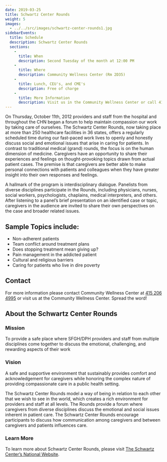 ```yaml
---
date: 2019-03-25
title: Schwartz Center Rounds
weight: 5
images:
  - ../../src/images/schwartz-center-rounds1.jpg
sidebarEvents:
  title: Schedule
  description: Schwartz Center Rounds
  sections:
    -
      title: When
      description: Second Tuesday of the month at 12:00 PM
    -
      title: Where
      description: Community Wellness Center (Rm 2D35)
    -
      title: Lunch, CEU's, and CME's
      description: Free of charge
    -
      title: More Information
      description: Visit us in the Community Wellness Center or call 415 206 4995
---
```


On Thursday, October 11th, 2012 providers and staff from the hospital and throughout the CHN began a forum to help maintain compassion  our work by taking care of ourselves. The Schwartz Center Rounds, now taking place at more than 250 healthcare facilities in 36 states, offers a regularly scheduled time during our fast-paced work lives to openly and honestly discuss social and emotional issues that arise in caring for patients. In contrast to traditional medical (grand) rounds, the focus is on the human dimension of medicine. Caregivers have an opportunity to share their experiences and feelings on thought-provoking topics drawn from actual patient cases. The premise is that caregivers are better able to make personal connections with patients and colleagues when they have greater insight into their own responses and feelings.

A hallmark of the program is interdisciplinary dialogue. Panelists from diverse disciplines participate in the Rounds, including physicians, nurses, social workers, psychologists, chaplains, medical interpreters, and others. After listening to a panel’s brief presentation on an identified case or topic, caregivers in the audience are invited to share their own perspectives on the case and broader related issues.

## Sample Topics include:

 * Non-adherent patients
 * Team conflict around treatment plans
 * Does stopping treatment mean giving up?
 * Pain management in the addicted patient
 * Cultural and religious barriers
 * Caring for patients who live in dire poverty

## Contact

For more information please contact Community Wellness Center at [415 206 4995](tel:+14152064995 "415 206 4995") or visit us at the Community Wellness Center. Spread the word!

## About the Schwartz Center Rounds

### Mission

To provide a safe place where SFGH/DPH providers and staff from multiple disciplines come together to discuss the emotional, challenging, and rewarding aspects of their work

### Vision

A safe and supportive environment that sustainably provides comfort and acknowledgement for caregivers while honoring the complex nature of providing compassionate care in a public health setting.

The Schwartz Center Rounds model a way of being in relation to each other that we wish to see in the world, which creates a rich environment for providers and staff at all levels. The Rounds provide a forum where caregivers from diverse disciplines discuss the emotional and social issues inherent in patient care. The Schwartz Center Rounds encourage participants to discuss how communication among caregivers and between caregivers and patients influences care.

### Learn More

To learn more about Schwartz Center Rounds, please visit [The Schwartz Center’s National Website](https://www.theschwartzcenter.org/ "The Schwartz Center’s National Website").
